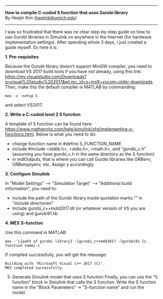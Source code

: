 *******************************************************************
   **How to compile C-coded S function that uses Gurobi library**    
            By Heejin Kim (heejink@umich.edu)                      
*******************************************************************

I was so frustrated that there was no clear step-by-step guide on how to use Gurobi libraries in Simulink on anywhere in the Internet (for hardware implementation settings). After spending whole 3 days, I just created a guide myself. So here it is.

**1. Pre-requisites**

Because the Gurobi library doesn't support MinGW compiler, you need to download VS 2017 build tools if you have not already, using this link: https://my.visualstudio.com/Downloads?q=visual%20studio%202017&wt.mc_id=o~msft~vscom~older-downloads. Then, make this the default compiler in MATLAB by commanding:
```
mex -v -setup C  
```
and select VS2017.

**2. Write a C-coded level 2 S function**

A template of S function can be found here: https://www.mathworks.com/help/simulink/sfg/implementing-s-functions.html. Below is what you need to do:
  - change function name in #define S_FUNCTION_NAME
  - include #include <stdlib.h>, <stdio.h>, <math.h>, and "gurobi_c.h" (assuming you have gurobi_c.h in the same directory as the S function)
  - in mdlOutputs, that is where you can call Gurobi libraries like GRBenv, GRBemptyenv, etc. Assign y accordingly.

**3. Configure Simulink**

In "Model Settings" --> "Simulation Target" --> "Additional build information", you need to:
  - include the path of the Gurobi library inside quotation marks "" in "Include directories"
  - Include gurobi_c++mdd2017.dll (or whatever version of VS you are using) and gurobi91.lib

**4. MEX S-function**

Use this command in MATLAB:
```
mex -'L{path of gurobi library} -lgurobi_c++mdd2017 -lgurobi91 {s function name}.c
```
If compiled successfully, you will get the message:
```
Building with 'Microsoft Visual C++ 2017 (C)'.
MEX completed successfully.
```

5. Generate Simulink model that uses S function
Finally, you can use the "S function" block in Simulink that calls the S function. Write the S function name in the "Block Parameters" -> "S-function name" and run the model.
